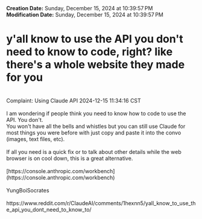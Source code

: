 <div><b>Creation Date:</b> Sunday, December 15, 2024 at 10:39:57 PM<br></div>
<div><b>Modification Date:</b> Sunday, December 15, 2024 at 10:39:57 PM<br></div>
<div><h1>y'all know to use the API you don't need to know to code, right? like there's a whole website they made for you</h1></div>
<div><br></div>
<div>Complaint: Using Claude API 2024-12-15 11:34:16 CST</div>
<div><br></div>
<div>I am wondering if people think you need to know how to code to use the API. You don't.   </div>
<div>  </div>
<div>You won't have all the bells and whistles but you can still use Claude for most things you were before with just copy and paste it into the convo (images, text files, etc).</div>
<div><br></div>
<div>If all you need is a quick fix or to talk about other details while the web browser is on cool down, this is a great alternative. </div>
<div><br></div>
<div>[https://console.anthropic.com/workbench](https://console.anthropic.com/workbench)</div>
<div><br></div>
<div>YungBoiSocrates</div>
<div><br></div>
<div>https://www.reddit.com/r/ClaudeAI/comments/1hexnn5/yall_know_to_use_the_api_you_dont_need_to_know_to/</div>

